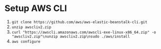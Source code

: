 # Setup AWS CLI

1. `git clone https://github.com/aws/aws-elastic-beanstalk-cli.git`
2. `unzip awscliv2.zip`
3. `curl "https://awscli.amazonaws.com/awscli-exe-linux-x86_64.zip" -o "awscliv2.zip"\nunzip awscliv2.zip\nsudo ./aws/install`
4. `aws configure`
